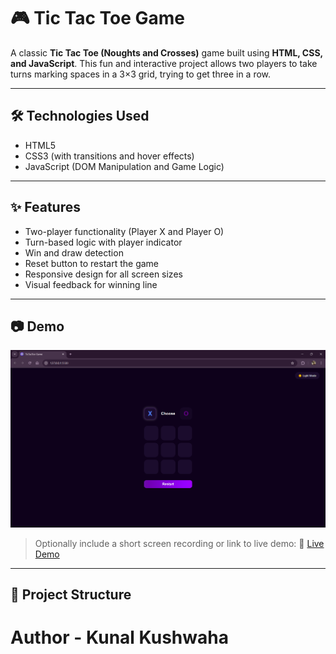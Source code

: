 # 🎮 Tic Tac Toe Game

A classic **Tic Tac Toe (Noughts and Crosses)** game built using **HTML, CSS, and JavaScript**. This fun and interactive project allows two players to take turns marking spaces in a 3×3 grid, trying to get three in a row.

---

## 🛠️ Technologies Used

- HTML5
- CSS3 (with transitions and hover effects)
- JavaScript (DOM Manipulation and Game Logic)

---

## ✨ Features

- Two-player functionality (Player X and Player O)
- Turn-based logic with player indicator
- Win and draw detection
- Reset button to restart the game
- Responsive design for all screen sizes
- Visual feedback for winning line

---

## 📷 Demo

<img src = "SS.png" alt = "Demo ScreenShot">

> Optionally include a short screen recording or link to live demo:
> 🔗 [Live Demo](https://your-live-demo-link.com)

---

## 📁 Project Structure
# Author - Kunal Kushwaha

